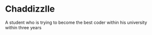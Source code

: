 # Chaddizzlle
A student who is trying to become the best coder within his university within three years
